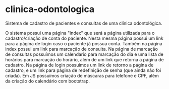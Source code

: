 # clinica-odontologica
Sistema de cadastro de pacientes e consultas de uma clínica odontológica.

O sistema possui uma página "index" que será a página utilizada para o cadastro/criação de conta do paciente. Nesta mesma página possui um link para a página de login caso o paciente já possua conta.
Também na página index possui um link para marcação de consulta.
Na página de marcação de consultas possuímos um calendario para marcação do dia e uma lista de horários para marcação do horário, além de um link que retorna a página de cadastro.
Na página de login possuímos um link de retorno a página de cadastro, e um link para página de redefinição de senha (que ainda não foi criada).
Em JS possuímos criação de máscaras para telefone e CPF, além da criação do calendário com bootstrap.
